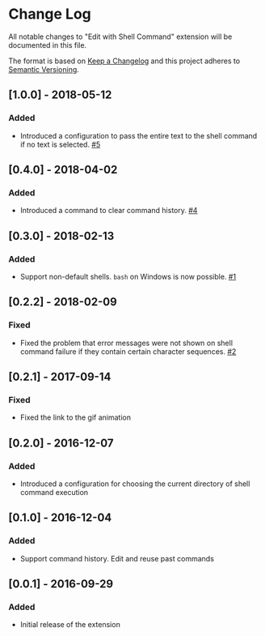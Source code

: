 # Change Log

All notable changes to "Edit with Shell Command" extension will be documented in this file.

The format is based on [Keep a Changelog](http://keepachangelog.com/en/1.0.0/)
and this project adheres to [Semantic Versioning](http://semver.org/spec/v2.0.0.html).

## [1.0.0] - 2018-05-12
### Added
- Introduced a configuration to pass the entire text to the shell command if no text is selected. [#5](https://github.com/ryu1kn/vscode-edit-with-shell/issues/5)

## [0.4.0] - 2018-04-02
### Added
- Introduced a command to clear command history. [#4](https://github.com/ryu1kn/vscode-edit-with-shell/issues/4)

## [0.3.0] - 2018-02-13
### Added
- Support non-default shells. `bash` on Windows is now possible. [#1](https://github.com/ryu1kn/vscode-edit-with-shell/issues/1)

## [0.2.2] - 2018-02-09
### Fixed
- Fixed the problem that error messages were not shown on shell command failure if they contain certain character sequences. [#2](https://github.com/ryu1kn/vscode-edit-with-shell/issues/2)

## [0.2.1] - 2017-09-14
### Fixed
- Fixed the link to the gif animation

## [0.2.0] - 2016-12-07
### Added
- Introduced a configuration for choosing the current directory of shell command execution

## [0.1.0] - 2016-12-04
### Added
- Support command history. Edit and reuse past commands

## [0.0.1] - 2016-09-29
### Added
- Initial release of the extension
